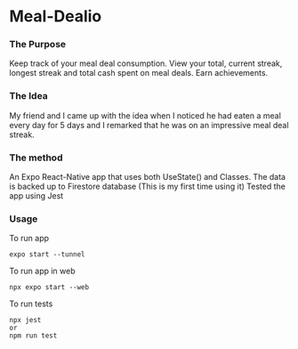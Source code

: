 # Meal-Dealio
### The Purpose
Keep track of your meal deal consumption. View your total, current streak, longest streak and total cash spent on meal deals. Earn achievements. 

### The Idea
My friend and I came up with the idea when I noticed he had eaten a meal every day for 5 days and I remarked that he was on an impressive meal deal streak. 

### The method
An Expo React-Native app that uses both UseState() and Classes. 
The data is backed up to Firestore database (This is my first time using it)
Tested the app using Jest

### Usage
To run app 
``` 
expo start --tunnel
```
To run app in web
```
npx expo start --web
```
To run tests
```
npx jest
or 
npm run test
```
